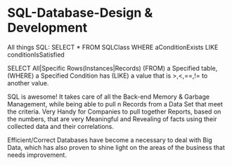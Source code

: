 # SQL-Database-Design & Development

All things SQL:   SELECT * FROM SQLClass WHERE aConditionExists LIKE conditionIsSatisfied

SELECT All|Specific Rows(Instances|Records) (FROM) a Specified table, (WHERE) a Specified Condition has (LIKE) a value that is >,<,==,!= to another value. 

SQL is awesome! It takes care of all the Back-end Memory & Garbage Management, while being able to pull n Records from a Data Set that meet the criteria.
Very Handy for Companies to pull together Reports, based on the numbers, that are very Meaningful and Revealing of facts using their collected data and their correlations.

Efficient/Correct Databases have become a necessary to deal with Big Data, which has also proven to shine light on the areas of the business that needs improvement.
